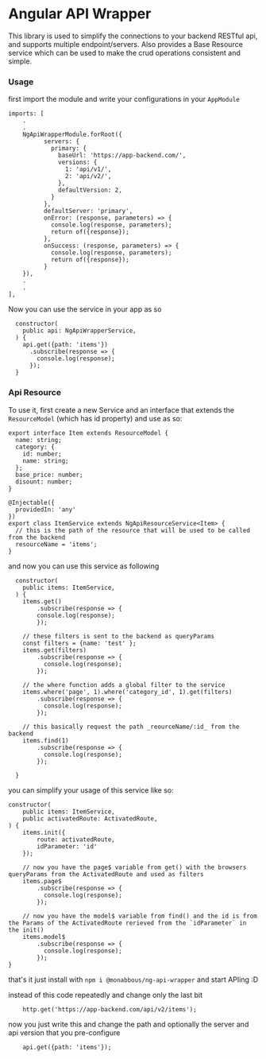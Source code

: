# Angular API Wrapper

This library is used to simplify the connections to your backend RESTful api, and supports multiple endpoint/servers.
Also provides a Base Resource service which can be used to make the crud operations consistent and simple.

### Usage

first import the module and write your configurations in your `AppModule`

    imports: [
        .
        .
        NgApiWrapperModule.forRoot({
              servers: {
                primary: {
                  baseUrl: 'https://app-backend.com/',
                  versions: {
                    1: 'api/v1/',
                    2: 'api/v2/',
                  },
                  defaultVersion: 2,
                }
              },
              defaultServer: 'primary',
              onError: (response, parameters) => {
                console.log(response, parameters);
                return of({response});
              },
              onSuccess: (response, parameters) => {
                console.log(response, parameters);
                return of({response});
              }
        }),
        .
        .
    ],
    
Now you can use the service in your app as so

      constructor(
        public api: NgApiWrapperService,
      ) {
        api.get({path: 'items'})
          .subscribe(response => {
            console.log(response);
          });
      }

### Api Resource

To use it, first create a new Service and an interface that extends the `ResourceModel` (which has id property) and use as so:

    export interface Item extends ResourceModel {
      name: string;
      category: {
        id: number;
        name: string;
      };
      base_price: number;
      disount: number;
    }
    
    @Injectable({
      providedIn: 'any'
    })
    export class ItemService extends NgApiResourceService<Item> {
      // this is the path of the resource that will be used to be called from the backend
      resourceName = 'items';
    }


and now you can use this service as following

      constructor(
        public items: ItemService,
      ) {
        items.get()
            .subscribe(response => {
            console.log(response);
            });
          
        // these filters is sent to the backend as queryParams
        const filters = {name: 'test' };
        items.get(filters)
            .subscribe(response => {
              console.log(response);
            });
            
        // the where function adds a global filter to the service
        items.where('page', 1).where('category_id', 1).get(filters)
            .subscribe(response => {
              console.log(response);
            });
            
        // this basically request the path _reourceName/:id_ from the backend
        items.find(1)
            .subscribe(response => {
              console.log(response);
            });
            
      }
      
you can simplify your usage of this service like so:

    constructor(
        public items: ItemService,
        public activatedRoute: ActivatedRoute,
    ) {
        items.init({
            route: activatedRoute,
            idParameter: 'id'
        });
        
        // now you have the page$ variable from get() with the browsers queryParams from the ActivatedRoute and used as filters
        items.page$
            .subscribe(response => {
              console.log(response);
            });

        // now you have the model$ variable from find() and the id is from the Params of the ActivatedRoute rerieved from the `idParameter` in the init()
        items.model$
            .subscribe(response => {
              console.log(response);
            });
    }
    
that's it just install with `npm i @monabbous/ng-api-wrapper` and start APIing :D

instead of this code repeatedly and change only the last bit
```
    http.get('https://app-backend.com/api/v2/items');
```

now you just write this and change the path and optionally the server and api version that you pre-configure
```
    api.get({path: 'items'});
```
